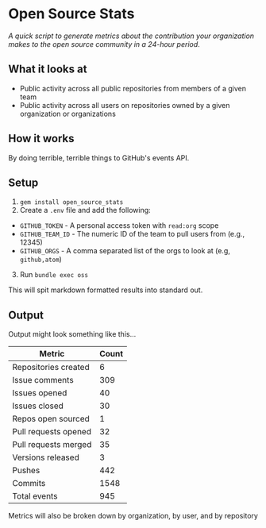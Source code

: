 # Open Source Stats

*A quick script to generate metrics about the contribution your organization makes to the open source community in a 24-hour period*.

## What it looks at

* Public activity across all public repositories from members of a given team
* Public activity across all users on repositories owned by a given organization or organizations

## How it works

By doing terrible, terrible things to GitHub's events API.

## Setup

1. `gem install open_source_stats`
2. Create a `.env` file and add the following:
  * `GITHUB_TOKEN` - A personal access token with `read:org` scope
  * `GITHUB_TEAM_ID` - The numeric ID of the team to pull users from (e.g., 12345)
  * `GITHUB_ORGS` - A comma separated list of the orgs to look at (e.g, `github,atom`)
3. Run `bundle exec oss`

This will spit markdown formatted results into standard out.

## Output

Output might look something like this...

| Metric               | Count |
|----------------------|-------|
| Repositories created | 6     |
| Issue comments       | 309   |
| Issues opened        | 40    |
| Issues closed        | 30    |
| Repos open sourced   | 1     |
| Pull requests opened | 32    |
| Pull requests merged | 35    |
| Versions released    | 3     |
| Pushes               | 442   |
| Commits              | 1548  |
| Total events         | 945   |

Metrics will also be broken down by organization, by user, and by repository
